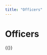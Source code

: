 ```yaml
---
title: "Officers"
---
```

<div class="page-title">
    <div class="officers-background">
      <h1>Officers</h1>
    </div>
</div>
<div class="container thin">
  {{<officers>}}
</div>
